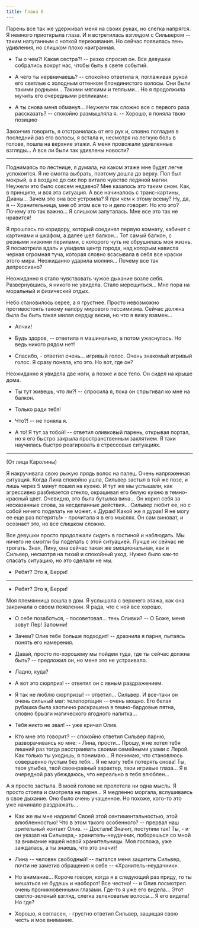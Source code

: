 ```yaml
---
title: Глава 6
---
```


Парень все так же удерживал меня на своих руках, но слегка напрягся. Я немного приоткрыла глаза. И я встретилась
взглядом с Сильвером -- таким напуганным с ноткой переживания. Но сейчас появилась тень удивления, но слишком плохо
наигранная.

- Ты о чем?! Какая сестра?! -- резко спросил он. Все девушки собрались вокруг нас, чтобы быть в свете событий.

- А чего ты нервничаешь? -- спокойно ответила я, поглаживая рукой его светлые с холодным оттенком блондинистого волосы.
  Они были такими родными... Такими мягкими и теплыми... Но я продолжила мучить его очередными репликами:

- А ты снова меня обманул... Неужели так сложно все с первого раза рассказать? -- спокойно размышляла я. -- Хорошо, я
  поняла твою позицию

Закончив говорить, я отстранилась от его рук и, словно погладив в последний раз его волосы, я встала и, несмотря на
легкую боль в голове, пошла на верхние этажи. А меня провожали удивленные взгляды... А все ли были так удивлены новости?

***

Поднимаясь по лестнице, я думала, на каком этаже мне будет легче успокоится. Я не смогла выбрать, поэтому дошла до
верху. Пол был мокрый, а в воздухе до сих пор витало чувство ледяной магии. Неужели это было совсем недавно? Мне
казалось это таким сном. Как, в принципе, и вся эта ситуация. А все начиналось с транс-картины, Дианы... Зачем это она
все устроила? Я при чем к этому всему? Ну, да, я -- Хранительница, мне об этом все то и дело говорят. Но кто это? Почему
это так важно... Я слишком запуталась. Мне все это так не нравится!

Я прошлась по коридору, который соединял первую комнату, кабинет с картинами и шкафом, а далее шел балкон... Тот самый
балкон, с резными низкими перилами, с которого чуть не обрушилась моя жизнь. Я посмотрела вдаль и увидела центр города,
над которым нависла черная огромная туча, которая словно всасывала в себя все краски этого мира. Неожиданно ударила
молния... Почему все так депрессивно?

Неожиданно я стало чувствовать чужое дыхание возле себя. Развернувшись, я никого не увидела. Стало мерещиться... Мне
пора на моральный и физический отдых.

Небо становилось серее, а я грустнее. Просто невозможно противостоять такому напору мирового пессимизма. Сейчас должна
была бы быть такая милая сердцу весна, но что я вижу взамен...

- Апчхи!

- Будь здоров, -- ответила я машинально, а потом ужаснулась. Но ведь никого рядом нет!

- Спасибо, - ответил очень... игривый голос. Очень знакомый игривый голос. Я сразу поняла, кто это. Но вот, где он?

Неожиданно я увидела две ноги, а позже и все тело. Он сидел на крыше дома.

- Ты тут живешь, что ли?! -- спросила я, пока он спрыгивал ко мне на балкон.

- Только ради тебя!

- Что?! -- не поняла я.

- А то! Я тут за тобой! -- ответил оливковый парень, открывая портал, но я его быстро закрыла пространственным
  заклятием. Я таки научилась быстро реагировать в стрессовых ситуациях.

***

(От лица Каролины)

Я накручивала свою рыжую прядь волос на палец. Очень напряженная ситуация. Когда Лина спокойно ушла, Сильвер застыл в
той же позе, и лишь через 5 минут пошел на кухню. И тут же мы услышали, как агрессивно разбивается стекло, окрашивая его
белую кухню в темно-красный цвет. Очевидно, это была бутылка вина... Он корил себя за несказанные слова, за несделанные
действия... Сильвер любит ее, но с собой ничего поделать не может. « Дурак! Какой же я дурак! Я не могу ее еще раз
потерять!» - прочитала я в его мыслях. Он сам виноват, и осознает это, но все слишком сложно.

Все девушки просто продолжали сидеть в гостиной и наблюдать. Мы ничего не смогли бы поделать с этой ситуацией. Лучше их
сейчас не трогать. Зная, Лину, она сейчас такая же эмоциональная, как и Сильвер, несмотря на тихий и спокойный уход.
Нужно было как-то спасать ситуацию, но это сделали не мы.

- Ребят? Это я, Берри!

***

- Ребят? Это я, Берри!

Моя племянница вошла в дом. Я услышала с верхнего этажа, как она закричала о своем появлении. Я рада, что с ней все
хорошо.

- О себе позаботься, - посоветовал... тень Оливки? -- О Боже, меня зовут Лер! Запомни!

- Зачем? Олив тебе больше подходит! -- дразнила я парня, пытаясь понять его намерения.

- Давай, просто по-хорошему мы пойдем туда, где ты сейчас должна быть? -- предложил он, но меня это не устраивало.

- Ладно, куда?

- А вот это сюрприз! -- ответил он с явным раздражением.

- Я так не люблю сюрпризы! -- ответил... Сильвер. И все-таки он очень сильный маг: телепортация -- очень мощно. Его
  белая рубашка была хаотично раскрашена в темно-бардовые пятна, словно брызги магического ягодного напитка...

- Тебя никто не звал! -- уже кричал Олив.

- Кто мне это говорит? -- спокойно ответил Сильвер парню, разворачиваясь ко мне: - Лина, прости... Прошу, я не хотел
  тебя лишний раз тогда расстраивать своими семейными узами с Лерой. Как только ты уходишь, я понимаю... Я понимаю, что
  становлюсь совершенно пустым без тебя... Я не могу тебя потерять снова! Ты, твоя улыбка, твой своенравный характер,
  твои игривые глаза... Я в очередной раз убеждаюсь, что нереально в тебя влюблен...

А я просто застыла. В моей голове не пролетела ни одна мысль. Я просто стояла и смотрела на парня... Я медленно моргала,
вслушиваясь в свое дыхание. Оно было очень учащенное. Но похоже, кого-то это уже начинало раздражать...

- Как же вы мне надоели! Своей этой сентиментальностью, этой влюбленностью! Что в этом такого особенного? -- прервал наш
  зрительный контакт Олив. -- Достали! Значит, поступим так! Ты, - и он указал на Сильвера,- хранитель-неудачник,
  поборешься со мной за внимание нашей новой хранительницы. Моя госпожа, уже заждалась, а ты знаешь, что это значит!

- Лина -- человек свободный! -- пытался меня защитить Сильвер, почти не заметив обращения к себе --
  «Хранитель-неудачник».

- Но внимание... Короче говоря, когда я в следующий раз приду, то ты мешаться не будешь и наоборот! Все честно! -- и
  Олив посмотрел очень проникновенными глазами. Где-то я уже его видела... Этот светло-зеленый взгляд, слегка
  зеленоватые волосы... Я его видела! Но где?

- Хорошо, я согласен, - грустно ответил Сильвер, защищая свою честь и мое внимание.
